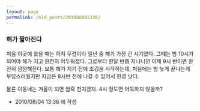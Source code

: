 ```yaml
---
layout: page
permalink: /old_posts/201008041336/
---
```


### 해가 짧아진다

처음 이곳에 왔을 때는 하지 무렵이라 일년 중 해가 가장 긴 시기였다. 그때는 밤 10시가 되어야 해가 지고 완전히 어두워졌다. 그로부터 한달 반쯤 지나니깐 이제 9시 반이면 완전히 깜깜해진다. 보통 해가 지기 전에 조깅을 시작하는데, 처음에는 밤 늦게 끝나는게 부담스러웠지만 지금은 8시반 전에 나갈 수 있어서 한결 낫다.

물론 이동네는 겨울이 되면 암흑 천지겠지. 4시 정도면 어둑하지 않을까?
       


- 2010/08/04 13:36 에 작성